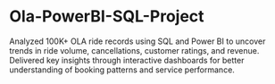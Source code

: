 # Ola-PowerBI-SQL-Project
Analyzed 100K+ OLA ride records using SQL and Power BI to uncover trends in ride volume, cancellations, customer ratings, and revenue. Delivered key insights through interactive dashboards for better understanding of booking patterns and service performance.

